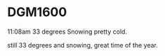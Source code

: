 # DGM1600

11:08am
33 degrees
Snowing 
pretty cold.


still 33 degrees and snowing, great time of the year.
